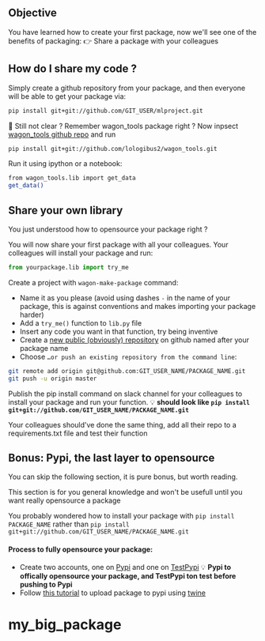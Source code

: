 ## Objective

You have learned how to create your first package, now we'll see one of the benefits of packaging:
👉 Share a package with your colleagues

## How do I share my code ?

Simply create a github repository from your package, and then everyone will be able to get your package via:
```bash
pip install git+git://github.com/GIT_USER/mlproject.git
```
🤔 Still not clear ?
Remember wagon_tools package right ?
Now inpsect [wagon_tools github repo](https://github.com/lologibus2/wagon_tools) and run
```bash
pip install git+git://github.com/lologibus2/wagon_tools.git
```
Run it using ipython or a notebook:
```bash
from wagon_tools.lib import get_data
get_data()
```

## Share your own library
You just understood how to opensource your package right ?

You will now share your first package with all your colleagues.
Your colleagues will install your package and run:
```python
from yourpackage.lib import try_me
```

Create a project with `wagon-make-package` command:
- Name it as you please (avoid using dashes `-` in the name of your package, this is against conventions and makes importing your package harder)
- Add a `try_me()` function to `lib.py` file
- Insert any code you want in that function, try being inventive
- Create a [new public (obviously) repository](https://github.com/new) on github named after your package name
- Choose `…or push an existing repository from the command line`:
```bash
git remote add origin git@github.com:GIT_USER_NAME/PACKAGE_NAME.git
git push -u origin master
```

Publish the pip install command on slack channel for your colleagues to install your package and run your function.
💡 __should look like `pip install git+git://github.com/GIT_USER_NAME/PACKAGE_NAME.git`__

Your colleagues should've done the same thing, add all their repo to a requirements.txt file and test their function

## Bonus: Pypi, the last layer to opensource

You can skip the following section, it is pure bonus, but worth reading.

This section is for you general knowledge and won't be usefull until you want really opensource a package

You probably wondered how to install your package with `pip install PACKAGE_NAME` rather than `pip install git+git://github.com/GIT_USER_NAME/PACKAGE_NAME.git`

#### Process to fully opensource your package:
- Create two accounts, one on [Pypi](https://pypi.org/account/register/) and one on [TestPypi](https://test.pypi.org/account/register/)
💡 __Pypi to offically opensource your package, and TestPypi ton test before pushing to Pypi__
- Follow [this tutorial](https://anweshadas.in/how-to-upload-a-package-in-pypi-using-twine/) to upload package to pypi using [twine](https://twine.readthedocs.io/en/latest/)
# my_big_package
